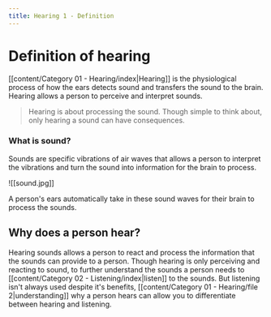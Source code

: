 ```yaml
---
title: Hearing 1 - Definition
---
```

# Definition of hearing

[[content/Category 01 - Hearing/index|Hearing]] is the physiological process of how the ears detects sound and transfers the sound to the brain. Hearing allows a person to perceive and interpret sounds.  

> Hearing is about processing the sound.
> Though simple to think about, only hearing a sound can have consequences. 
### What is sound?

Sounds are specific vibrations of air waves that allows a person to interpret the vibrations and turn the sound into information for the brain to process. 

![[sound.jpg]]

A person's ears automatically take in these sound waves for their brain to process the sounds.
## Why does a person hear?

Hearing sounds allows a person to react and process the information that the sounds can provide to a person. Though hearing is only perceiving and reacting to sound, to further understand the sounds a person needs to [[content/Category 02 - Listening/index|listen]] to the sounds. But listening isn't always used despite it's benefits, [[content/Category 01 - Hearing/file 2|understanding]] why a person hears can allow you to differentiate between hearing and listening.